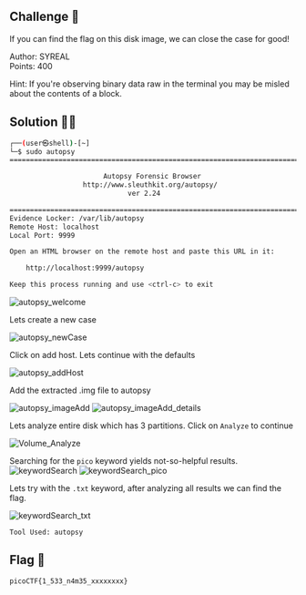 ## Challenge 🧩
If you can find the flag on this disk image, we can close the case for good!

Author: SYREAL</br>
Points: 400

Hint: If you're observing binary data raw in the terminal you may be misled about the contents of a block.

## Solution 🕵️‍♂️

```bash
┌──(user㉿shell)-[~]
└─$ sudo autopsy
============================================================================

                       Autopsy Forensic Browser 
                  http://www.sleuthkit.org/autopsy/
                             ver 2.24 

============================================================================
Evidence Locker: /var/lib/autopsy
Remote Host: localhost
Local Port: 9999

Open an HTML browser on the remote host and paste this URL in it:

    http://localhost:9999/autopsy

Keep this process running and use <ctrl-c> to exit
```

![autopsy_welcome](src/autopsy_welcome.PNG)

Lets create a new case </br>

![autopsy_newCase](src/autopsy_newCase.PNG)

Click on add host. Lets continue with the defaults </br>

![autopsy_addHost](src/autopsy_addHost.PNG)

Add the extracted .img file to autopsy </br>

![autopsy_imageAdd](src/autopsy_imageAdd.PNG)
![autopsy_imageAdd_details](src/autopsy_imageAdd_details.PNG)

Lets analyze entire disk which has 3 partitions. Click on `Analyze` to continue </br>

![Volume_Analyze](src/Volume_Analyze.PNG)

Searching for the `pico` keyword yields not-so-helpful results.
![keywordSearch](src/keywordSearch.PNG)
![keywordSearch_pico](src/keywordSearch_pico.PNG)

Lets try with the `.txt` keyword, after analyzing all results we can find the flag. </br>

![keywordSearch_txt](src/keywordSearch_txt.PNG)

`Tool Used: autopsy`

## Flag 🚩

`picoCTF{1_533_n4m35_xxxxxxxx}`
